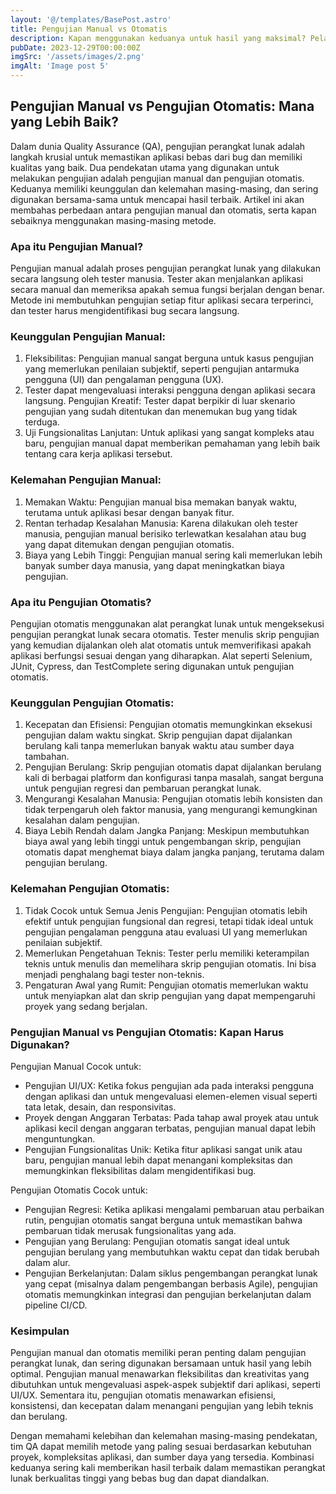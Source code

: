 ```yaml
---
layout: '@/templates/BasePost.astro'
title: Pengujian Manual vs Otomatis
description: Kapan menggunakan keduanya untuk hasil yang maksimal? Pelajari perbedaan, kelebihan, dan kapan masing-masing pendekatan dapat meningkatkan kualitas perangkat lunak Anda.
pubDate: 2023-12-29T00:00:00Z
imgSrc: '/assets/images/2.png'
imgAlt: 'Image post 5'
---
```


## Pengujian Manual vs Pengujian Otomatis: Mana yang Lebih Baik?

Dalam dunia Quality Assurance (QA), pengujian perangkat lunak adalah langkah krusial untuk memastikan aplikasi bebas dari bug dan memiliki kualitas yang baik. Dua pendekatan utama yang digunakan untuk melakukan pengujian adalah pengujian manual dan pengujian otomatis. Keduanya memiliki keunggulan dan kelemahan masing-masing, dan sering digunakan bersama-sama untuk mencapai hasil terbaik. Artikel ini akan membahas perbedaan antara pengujian manual dan otomatis, serta kapan sebaiknya menggunakan masing-masing metode.

### Apa itu Pengujian Manual?

Pengujian manual adalah proses pengujian perangkat lunak yang dilakukan secara langsung oleh tester manusia. Tester akan menjalankan aplikasi secara manual dan memeriksa apakah semua fungsi berjalan dengan benar. Metode ini membutuhkan pengujian setiap fitur aplikasi secara terperinci, dan tester harus mengidentifikasi bug secara langsung.

### Keunggulan Pengujian Manual:

1. Fleksibilitas: Pengujian manual sangat berguna untuk kasus pengujian yang memerlukan penilaian subjektif, seperti pengujian antarmuka pengguna (UI) dan pengalaman pengguna (UX). 
2. Tester dapat mengevaluasi interaksi pengguna dengan aplikasi secara langsung.
Pengujian Kreatif: Tester dapat berpikir di luar skenario pengujian yang sudah ditentukan dan menemukan bug yang tidak terduga.
3. Uji Fungsionalitas Lanjutan: Untuk aplikasi yang sangat kompleks atau baru, pengujian manual dapat memberikan pemahaman yang lebih baik tentang cara kerja aplikasi tersebut.

### Kelemahan Pengujian Manual:

1. Memakan Waktu: Pengujian manual bisa memakan banyak waktu, terutama untuk aplikasi besar dengan banyak fitur.
2. Rentan terhadap Kesalahan Manusia: Karena dilakukan oleh tester manusia, pengujian manual berisiko terlewatkan kesalahan atau bug yang dapat ditemukan dengan pengujian otomatis.
3. Biaya yang Lebih Tinggi: Pengujian manual sering kali memerlukan lebih banyak sumber daya manusia, yang dapat meningkatkan biaya pengujian.

### Apa itu Pengujian Otomatis?
Pengujian otomatis menggunakan alat perangkat lunak untuk mengeksekusi pengujian perangkat lunak secara otomatis. Tester menulis skrip pengujian yang kemudian dijalankan oleh alat otomatis untuk memverifikasi apakah aplikasi berfungsi sesuai dengan yang diharapkan. Alat seperti Selenium, JUnit, Cypress, dan TestComplete sering digunakan untuk pengujian otomatis.

### Keunggulan Pengujian Otomatis:

1. Kecepatan dan Efisiensi: Pengujian otomatis memungkinkan eksekusi pengujian dalam waktu singkat. Skrip pengujian dapat dijalankan berulang kali tanpa memerlukan banyak waktu atau sumber daya tambahan.
2. Pengujian Berulang: Skrip pengujian otomatis dapat dijalankan berulang kali di berbagai platform dan konfigurasi tanpa masalah, sangat berguna untuk pengujian regresi dan pembaruan perangkat lunak.
3. Mengurangi Kesalahan Manusia: Pengujian otomatis lebih konsisten dan tidak terpengaruh oleh faktor manusia, yang mengurangi kemungkinan kesalahan dalam pengujian.
4. Biaya Lebih Rendah dalam Jangka Panjang: Meskipun membutuhkan biaya awal yang lebih tinggi untuk pengembangan skrip, pengujian otomatis dapat menghemat biaya dalam jangka panjang, terutama dalam pengujian berulang.

### Kelemahan Pengujian Otomatis:

1. Tidak Cocok untuk Semua Jenis Pengujian: Pengujian otomatis lebih efektif untuk pengujian fungsional dan regresi, tetapi tidak ideal untuk pengujian pengalaman pengguna atau evaluasi UI yang memerlukan penilaian subjektif.
2. Memerlukan Pengetahuan Teknis: Tester perlu memiliki keterampilan teknis untuk menulis dan memelihara skrip pengujian otomatis. Ini bisa menjadi penghalang bagi tester non-teknis.
3. Pengaturan Awal yang Rumit: Pengujian otomatis memerlukan waktu untuk menyiapkan alat dan skrip pengujian yang dapat mempengaruhi proyek yang sedang berjalan.

### Pengujian Manual vs Pengujian Otomatis: Kapan Harus Digunakan?

Pengujian Manual Cocok untuk:
- Pengujian UI/UX: Ketika fokus pengujian ada pada interaksi pengguna dengan aplikasi dan untuk mengevaluasi elemen-elemen visual seperti tata letak, desain, dan responsivitas.
- Proyek dengan Anggaran Terbatas: Pada tahap awal proyek atau untuk aplikasi kecil dengan anggaran terbatas, pengujian manual dapat lebih menguntungkan.
- Pengujian Fungsionalitas Unik: Ketika fitur aplikasi sangat unik atau baru, pengujian manual lebih dapat menangani kompleksitas dan memungkinkan fleksibilitas dalam mengidentifikasi bug.

Pengujian Otomatis Cocok untuk:
- Pengujian Regresi: Ketika aplikasi mengalami pembaruan atau perbaikan rutin, pengujian otomatis sangat berguna untuk memastikan bahwa pembaruan tidak merusak fungsionalitas yang ada.
- Pengujian yang Berulang: Pengujian otomatis sangat ideal untuk pengujian berulang yang membutuhkan waktu cepat dan tidak berubah dalam alur.
- Pengujian Berkelanjutan: Dalam siklus pengembangan perangkat lunak yang cepat (misalnya dalam pengembangan berbasis Agile), pengujian otomatis memungkinkan integrasi dan pengujian berkelanjutan dalam pipeline CI/CD.

### Kesimpulan
Pengujian manual dan otomatis memiliki peran penting dalam pengujian perangkat lunak, dan sering digunakan bersamaan untuk hasil yang lebih optimal. Pengujian manual menawarkan fleksibilitas dan kreativitas yang dibutuhkan untuk mengevaluasi aspek-aspek subjektif dari aplikasi, seperti UI/UX. Sementara itu, pengujian otomatis menawarkan efisiensi, konsistensi, dan kecepatan dalam menangani pengujian yang lebih teknis dan berulang.

Dengan memahami kelebihan dan kelemahan masing-masing pendekatan, tim QA dapat memilih metode yang paling sesuai berdasarkan kebutuhan proyek, kompleksitas aplikasi, dan sumber daya yang tersedia. Kombinasi keduanya sering kali memberikan hasil terbaik dalam memastikan perangkat lunak berkualitas tinggi yang bebas bug dan dapat diandalkan.








